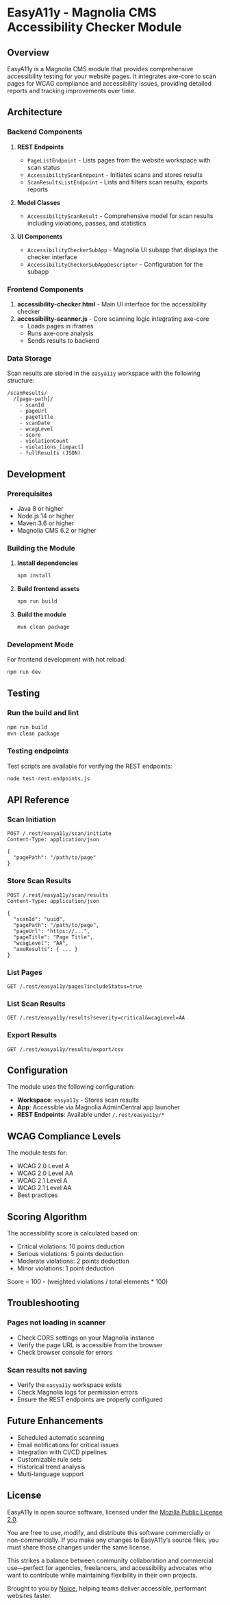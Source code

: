 # EasyA11y - Magnolia CMS Accessibility Checker Module

## Overview

EasyA11y is a Magnolia CMS module that provides comprehensive accessibility testing for your website pages. It integrates axe-core to scan pages for WCAG compliance and accessibility issues, providing detailed reports and tracking improvements over time.

## Architecture

### Backend Components

1. **REST Endpoints**
   - `PageListEndpoint` - Lists pages from the website workspace with scan status
   - `AccessibilityScanEndpoint` - Initiates scans and stores results
   - `ScanResultsListEndpoint` - Lists and filters scan results, exports reports

2. **Model Classes**
   - `AccessibilityScanResult` - Comprehensive model for scan results including violations, passes, and statistics

3. **UI Components**
   - `AccessibilityCheckerSubApp` - Magnolia UI subapp that displays the checker interface
   - `AccessibilityCheckerSubAppDescriptor` - Configuration for the subapp

### Frontend Components

1. **accessibility-checker.html** - Main UI interface for the accessibility checker
2. **accessibility-scanner.js** - Core scanning logic integrating axe-core
   - Loads pages in iframes
   - Runs axe-core analysis
   - Sends results to backend

### Data Storage

Scan results are stored in the `easya11y` workspace with the following structure:
```
/scanResults/
  /[page-path]/
    - scanId
    - pageUrl
    - pageTitle
    - scanDate
    - wcagLevel
    - score
    - violationCount
    - violations_[impact]
    - fullResults (JSON)
```

## Development

### Prerequisites
- Java 8 or higher
- Node.js 14 or higher
- Maven 3.6 or higher
- Magnolia CMS 6.2 or higher

### Building the Module

1. **Install dependencies**
   ```bash
   npm install
   ```

2. **Build frontend assets**
   ```bash
   npm run build
   ```

3. **Build the module**
   ```bash
   mvn clean package
   ```

### Development Mode

For frontend development with hot reload:
```bash
npm run dev
```

## Testing

### Run the build and lint
```bash
npm run build
mvn clean package
```

### Testing endpoints
Test scripts are available for verifying the REST endpoints:
```bash
node test-rest-endpoints.js
```

## API Reference

### Scan Initiation
```
POST /.rest/easya11y/scan/initiate
Content-Type: application/json

{
  "pagePath": "/path/to/page"
}
```

### Store Scan Results
```
POST /.rest/easya11y/scan/results
Content-Type: application/json

{
  "scanId": "uuid",
  "pagePath": "/path/to/page",
  "pageUrl": "https://...",
  "pageTitle": "Page Title",
  "wcagLevel": "AA",
  "axeResults": { ... }
}
```

### List Pages
```
GET /.rest/easya11y/pages?includeStatus=true
```

### List Scan Results
```
GET /.rest/easya11y/results?severity=critical&wcagLevel=AA
```

### Export Results
```
GET /.rest/easya11y/results/export/csv
```

## Configuration

The module uses the following configuration:

- **Workspace**: `easya11y` - Stores scan results
- **App**: Accessible via Magnolia AdminCentral app launcher
- **REST Endpoints**: Available under `/.rest/easya11y/*`

## WCAG Compliance Levels

The module tests for:
- WCAG 2.0 Level A
- WCAG 2.0 Level AA
- WCAG 2.1 Level A
- WCAG 2.1 Level AA
- Best practices

## Scoring Algorithm

The accessibility score is calculated based on:
- Critical violations: 10 points deduction
- Serious violations: 5 points deduction
- Moderate violations: 2 points deduction
- Minor violations: 1 point deduction

Score = 100 - (weighted violations / total elements * 100)

## Troubleshooting

### Pages not loading in scanner
- Check CORS settings on your Magnolia instance
- Verify the page URL is accessible from the browser
- Check browser console for errors

### Scan results not saving
- Verify the `easya11y` workspace exists
- Check Magnolia logs for permission errors
- Ensure the REST endpoints are properly configured

## Future Enhancements

- Scheduled automatic scanning
- Email notifications for critical issues
- Integration with CI/CD pipelines
- Customizable rule sets
- Historical trend analysis
- Multi-language support

## License

EasyA11y is open source software, licensed under the [Mozilla Public License 2.0](https://www.mozilla.org/en-US/MPL/2.0/).

You are free to use, modify, and distribute this software commercially or non-commercially. If you make any changes to EasyA11y’s source files, you must share those changes under the same license.

This strikes a balance between community collaboration and commercial use—perfect for agencies, freelancers, and accessibility advocates who want to contribute while maintaining flexibility in their own projects.

Brought to you by [Noice](https://noice.work), helping teams deliver accessible, performant websites faster.